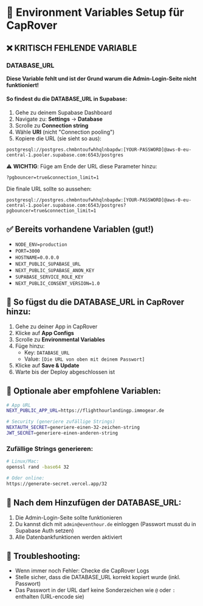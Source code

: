 # 🚀 Environment Variables Setup für CapRover

## ❌ KRITISCH FEHLENDE VARIABLE

### DATABASE_URL
**Diese Variable fehlt und ist der Grund warum die Admin-Login-Seite nicht funktioniert!**

#### So findest du die DATABASE_URL in Supabase:
1. Gehe zu deinem Supabase Dashboard
2. Navigate zu: **Settings** → **Database**
3. Scrolle zu **Connection string**
4. Wähle **URI** (nicht "Connection pooling")
5. Kopiere die URL (sie sieht so aus):
```
postgresql://postgres.chmbntoufwhhqlnbapdw:[YOUR-PASSWORD]@aws-0-eu-central-1.pooler.supabase.com:6543/postgres
```

⚠️ **WICHTIG**: Füge am Ende der URL diese Parameter hinzu:
```
?pgbouncer=true&connection_limit=1
```

Die finale URL sollte so aussehen:
```
postgresql://postgres.chmbntoufwhhqlnbapdw:[YOUR-PASSWORD]@aws-0-eu-central-1.pooler.supabase.com:6543/postgres?pgbouncer=true&connection_limit=1
```

## ✅ Bereits vorhandene Variablen (gut!)
- `NODE_ENV=production`
- `PORT=3000`
- `HOSTNAME=0.0.0.0`
- `NEXT_PUBLIC_SUPABASE_URL`
- `NEXT_PUBLIC_SUPABASE_ANON_KEY`
- `SUPABASE_SERVICE_ROLE_KEY`
- `NEXT_PUBLIC_CONSENT_VERSION=1.0`

## 🔧 So fügst du die DATABASE_URL in CapRover hinzu:

1. Gehe zu deiner App in CapRover
2. Klicke auf **App Configs**
3. Scrolle zu **Environmental Variables**
4. Füge hinzu:
   - Key: `DATABASE_URL`
   - Value: `[Die URL von oben mit deinem Passwort]`
5. Klicke auf **Save & Update**
6. Warte bis der Deploy abgeschlossen ist

## 📝 Optionale aber empfohlene Variablen:

```bash
# App URL
NEXT_PUBLIC_APP_URL=https://flighthourlandingp.immogear.de

# Security (generiere zufällige Strings)
NEXTAUTH_SECRET=generiere-einen-32-zeichen-string
JWT_SECRET=generiere-einen-anderen-string
```

### Zufällige Strings generieren:
```bash
# Linux/Mac:
openssl rand -base64 32

# Oder online:
https://generate-secret.vercel.app/32
```

## 🎯 Nach dem Hinzufügen der DATABASE_URL:
1. Die Admin-Login-Seite sollte funktionieren
2. Du kannst dich mit `admin@eventhour.de` einloggen (Passwort musst du in Supabase Auth setzen)
3. Alle Datenbankfunktionen werden aktiviert

## 🐛 Troubleshooting:
- Wenn immer noch Fehler: Checke die CapRover Logs
- Stelle sicher, dass die DATABASE_URL korrekt kopiert wurde (inkl. Passwort)
- Das Passwort in der URL darf keine Sonderzeichen wie `@` oder `:` enthalten (URL-encode sie)